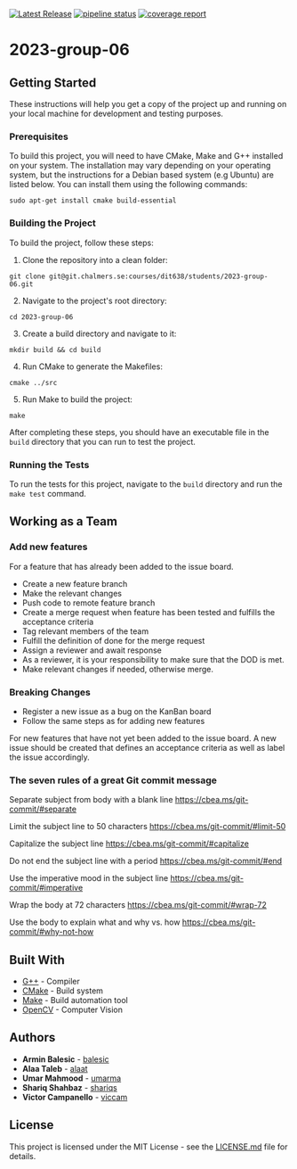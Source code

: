 [![Latest Release](https://git.chalmers.se/courses/dit638/students/2023-group-06/-/badges/release.svg)](https://git.chalmers.se/courses/dit638/students/2023-group-06/-/releases)
[![pipeline status](https://git.chalmers.se/courses/dit638/students/2023-group-06/badges/main/pipeline.svg)](https://git.chalmers.se/courses/dit638/students/2023-group-06/-/pipelines)
[![coverage report](https://git.chalmers.se/courses/dit638/students/2023-group-06/badges/a8-bonus/coverage.svg)](https://git.chalmers.se/courses/dit638/students/2023-group-06/-/graphs/main/charts)

# 2023-group-06

## Getting Started

These instructions will help you get a copy of the project up and running on your local machine for development and testing purposes.

### Prerequisites

To build this project, you will need to have CMake, Make and G++ installed on your system. The installation may vary depending on your operating system, but the instructions for a Debian based system (e.g Ubuntu) are listed below. You can install them using the following commands:

```
sudo apt-get install cmake build-essential
```

### Building the Project

To build the project, follow these steps:

1. Clone the repository into a clean folder:


```
git clone git@git.chalmers.se:courses/dit638/students/2023-group-06.git
```

2. Navigate to the project's root directory:
```
cd 2023-group-06
```

3. Create a build directory and navigate to it:
```
mkdir build && cd build
```

4. Run CMake to generate the Makefiles:
```
cmake ../src
```

5. Run Make to build the project:
```
make
```

After completing these steps, you should have an executable file in the `build` directory that you can run to test the project.

### Running the Tests

To run the tests for this project, navigate to the `build` directory and run the `make test` command.

## Working as a Team
### Add new features
For a feature that has already been added to the issue board. 
 * Create a new feature branch 
 * Make the relevant changes 
 * Push code to remote feature branch
 * Create a merge request when feature has been tested and fulfills the acceptance criteria
 * Tag relevant members of the team
 * Fulfill the definition of done for the merge request
 * Assign a reviewer and await response
 * As a reviewer, it is your responsibility to make sure that the DOD is met.
 * Make relevant changes if needed, otherwise merge.
 
 ### Breaking Changes
 * Register a new issue as a bug on the KanBan board
 * Follow the same steps as for adding new features
 
 For new features that have not yet been added to the issue board. A new issue should be created that defines an acceptance criteria as well as label the issue accordingly.
 
   
### The seven rules of a great Git commit message
Separate subject from body with a blank line https://cbea.ms/git-commit/#separate

Limit the subject line to 50 characters https://cbea.ms/git-commit/#limit-50

Capitalize the subject line https://cbea.ms/git-commit/#capitalize

Do not end the subject line with a period https://cbea.ms/git-commit/#end

Use the imperative mood in the subject line https://cbea.ms/git-commit/#imperative

Wrap the body at 72 characters https://cbea.ms/git-commit/#wrap-72

Use the body to explain what and why vs. how https://cbea.ms/git-commit/#why-not-how

## Built With
* [G++](https://gcc.gnu.org/) - Compiler
* [CMake](https://cmake.org/) - Build system
* [Make](https://www.gnu.org/software/make/) - Build automation tool
* [OpenCV](https://opencv.org/) - Computer Vision

## Authors

* **Armin Balesic** - [balesic](https://git.chalmers.se/balesic)
* **Alaa Taleb** - [alaat](https://git.chalmers.se/alaat)
* **Umar Mahmood** - [umarma](https://git.chalmers.se/umarma)
* **Shariq Shahbaz** - [shariqs](https://git.chalmers.se/shariqs)
* **Victor Campanello** - [viccam](https://git.chalmers.se/viccam)

## License

This project is licensed under the MIT License - see the [LICENSE.md](LICENSE.md) file for details.

